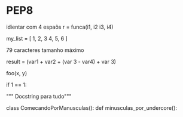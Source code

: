 # PEP8
idientar com 4 espaõs
r = funca(i1, i2
          i3, i4)


my_list = [
    1, 2, 3
    4, 5, 6
    ]

79 caracteres tamanho máximo


result = (var1
          + var2
          + (var 3 - var4)
          + var 3)


foo(x, y)

if 1 == 1:

""" Docstring para tudo"""

class ComecandoPorManusculas():
def minusculas_por_undercore():
